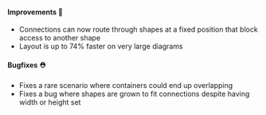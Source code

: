 #### Improvements 🧹

- Connections can now route through shapes at a fixed position that block access to another shape
- Layout is up to 74% faster on very large diagrams

#### Bugfixes ⛑️

- Fixes a rare scenario where containers could end up overlapping
- Fixes a bug where shapes are grown to fit connections despite having width or height set

